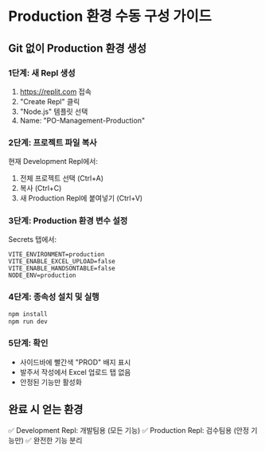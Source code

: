 # Production 환경 수동 구성 가이드

## Git 없이 Production 환경 생성

### 1단계: 새 Repl 생성
1. https://replit.com 접속
2. "Create Repl" 클릭
3. "Node.js" 템플릿 선택
4. Name: "PO-Management-Production"

### 2단계: 프로젝트 파일 복사
현재 Development Repl에서:
1. 전체 프로젝트 선택 (Ctrl+A)
2. 복사 (Ctrl+C)
3. 새 Production Repl에 붙여넣기 (Ctrl+V)

### 3단계: Production 환경 변수 설정
Secrets 탭에서:
```
VITE_ENVIRONMENT=production
VITE_ENABLE_EXCEL_UPLOAD=false
VITE_ENABLE_HANDSONTABLE=false
NODE_ENV=production
```

### 4단계: 종속성 설치 및 실행
```bash
npm install
npm run dev
```

### 5단계: 확인
- 사이드바에 빨간색 "PROD" 배지 표시
- 발주서 작성에서 Excel 업로드 탭 없음
- 안정된 기능만 활성화

## 완료 시 얻는 환경
✅ Development Repl: 개발팀용 (모든 기능)
✅ Production Repl: 검수팀용 (안정 기능만)
✅ 완전한 기능 분리